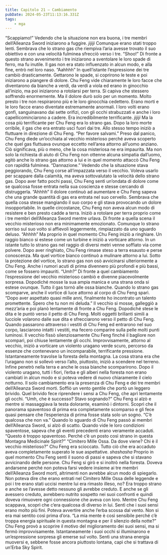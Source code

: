 ```yaml
---
title: Capitolo 21 – Cambiamento
pubDate: 2024-05-23T11:13:16.331Z
tags:
    - mga
---
```



“Scappiamo!”
Vedendo che la situazione non era buona, i tre membri dell’Alleanza Sword iniziarono a fuggire.
*jijiji*
Comunque erano stati troppo lenti. Sembrava che lo strano gas che riempiva l’aria avesse trovato il suo obiettivo e con una velocità fulminea sfrecciò verso i tre.
“Shoo!”
Di fronte a questo strano avvenimento i tre iniziarono a sventolare le loro spade di ferro, ma fu inutile. Il gas non era stato influenzato in alcun modo, e alla fine, entrò nel loro naso.
“Aahhhh”
In quell’istante l’espressione dei tre cambiò drasticamente. Gettarono le spade, si coprirono le teste e poi iniziarono a
piangere di dolore.
Chu Feng vide chiaramente le loro facce che diventarono da bianche a verdi, da verdi a viola ed erano in ginocchio
all’inizio, ma poi iniziarono a rotolarsi per terra. Si capiva che stessero soffrendo enormemente.
Ma il dolore durò solo per un momento. Molto presto i tre non respirarono più e le loro ginocchia cedettero. Erano morti e le loro facce erano diventate estremamente anormali.
I loro volti erano gonfi, sanguinavano dai sette orifizi, con gli occhi strabuzzati e anche i loro capellicominciarono a cadere. Era incredibilmente terrificante.
*jijiji*
Ma la cosa più terrificante per Chu Feng era lo strano gas. Dopo la loro morte orribile, il gas che era entrato uscì fuori dai tre. Allo stesso tempo iniziò a fluttuare in direzione di Chu Feng.
“Per favore salvami.”
Preso dal panico, Chu Feng diede un’occhiata al vecchio misterioso perché aveva scoperto che quel gas fluttuava
ovunque eccetto nell’area attorno all’uomo anziano. Ciò significava, più o meno, che la cosa misteriosa ne era impaurita.
Ma non solo la richiesta di aiuto di Chu Feng non ottenne alcuna simpatia dall’uomo, agitò anche lo strano gas attorno a lui e in quel momento attaccò Chu Feng con rapidità fulminea.
“Dannazione.”
Vedendo che la situazione stava peggiorando, Chu Feng corse all’impazzata verso il vecchio. Voleva usarlo per scappare dalla calamità, ma aveva sottovalutato la velocità dello strano gas.
Dopo aver fatto pochi passi, Chu Feng sentì un’ondata di dolore come se qualcosa fosse entrata nella sua coscienza e stesse cercando di distruggerla.
“Ahhhh”
Il dolore continuò ad aumentare e Chu Feng sapeva che una grande quantità di gas era entrata nel suo cervello.
Sembrava che quella cosa stesse mangiando il suo corpo e gli stava provocando un dolore insopportabile.
In quelle circostanze, Chu Feng non aveva alcun modo di resistere e ben presto cadde a terra. Iniziò a rotolare per
terra proprio come i tre membri dell’Alleanza Sword mentre urlava.
Di fronte a quella scena il vecchio misterioso non era minimamente emozionato. Comunque lo strano sorriso sul suo volto si affievolì leggermente, rimpiazzato da uno sguardo deluso.
“Ahhhh”
Ma proprio in quel momento Chu Feng iniziò a ringhiare. Un raggio bianco si estese come un turbine e iniziò a vorticare
attorno. In un istante tutto lo strano gas nel raggio di diversi metri venne soffiato via come polvere.
Dopo aver ringhiato, Chu Feng rimase steso a terra esausto e perse conoscenza. Ma quel vortice bianco continuò a mulinare attorno a lui.
Sotto la protezione del vortice, lo strano gas non osò avvicinarsi ulteriormente a Chu Feng. Anche i rumori acuti di prima divennero più profondi e più bassi, come se fossero impauriti.
“Umh?”
Di fronte a quel cambiamento l’espressione del vecchio misterioso cambiò e divenne piacevolmente sorpresa.
Dopodiché mosse la sua ampia manica e una strana onda si estese ovunque. Tutto il gas tornò alle ossa bianche.
Quando lo strano gas scomparve, anche il vortice di luce attorno al corpo di Chu Feng sparì.
“Dopo aver aspettato quasi mille anni, finalmente ho incontrato un talento promettente. Spero che tu non mi deluda.” Il vecchio si mosse, galleggiò a mezz’aria e poi planò lentamente di fronte a Chu Feng.
Dopodiché stese le dita e le puntò verso il petto di Chu Feng. Molti oggetti brillanti simili a lucciole volarono dalle sue dita e sfrecciarono verso il petto di Chu Feng.
Quando passarono attraverso i vestiti di Chu Feng ed entrarono nel suo corpo, lasciarono intatti i vestiti, ma fecero comparire sulla pelle molti punti luminosi.
Il vecchio fissò silenziosamente Chu Feng finché il bagliore non scomparì, poi chiuse lentamente gli occhi.
Improvvisamente, attorno al vecchio, iniziò a vorticare un violento uragano verde scuro, percorso da essenze che contenevano un incomparabile, terrificante pressione.
Istantaneamente travolse la foresta della montagna.
La cosa strana era che l’uragano non si sollevò verso l’alto, piuttosto, iniziò a scendere nel terreno. Infine penetrò nella terra e anche le ossa bianche scomparirono.
Dopo il violento uragano, tutti i fiori, l’erba e gli alberi nella foresta non erano cambiati in alcun modo e si poteva vedere di nuovo chiaramente il cielo notturno.
Il solo cambiamento era la presenza di Chu Feng e dei tre membri dell’Alleanza Sword morti.
Soffiò un vento gentile che portò un leggero brivido. Quel brivido fece riprendere i sensi a Chu Feng, che aprì lentamente gli occhi.
“Umh, che è successo? Stavo sognando?”
Chu Feng si alzò e mentre si massaggiava la testa dolorante, esaminò i dintorni. Scoprì che il panorama spaventoso di prima era completamente scomparso e gli fece quasi pensare che l’esperienza di prima fosse stata solo un sogno.
“C’è qualcosa che non va.”
Quando lo sguardo di Chu Feng passò ai membri dell’Alleanza Sword, si alzò di scatto. Quando vide le loro condizioni spaventose, sapeva che gli eventi precedenti erano veramente accaduti.
“Questo è troppo spaventoso. Perché c’è un posto così strano in questa Montagna Medicinale Spirit?”
“Cimitero Mille Ossa. Da dove viene? Chi è il vecchio misterioso?”
Chu Feng era scioccato. Tutto ciò che era accaduto aveva completamente superato le sue aspettative.
*shashasha*
Proprio in quel momento Chu Feng sentì il suono di passi e sapeva che si stavano avvicinando delle persone.
Chu Feng si girò e si inoltrò nella foresta.
Doveva andarsene perché non poteva farsi vedere insieme ai tre membri dell’Alleanza Sword morti, altrimenti non avrebbe alcun modo di spiegarlo.
Non poteva dire che erano entrati nel Cimitero Mille Ossa delle leggende e poi i tre erano stati uccisi mentre lui era rimasto illeso, no?
Era troppo strano e anche se l’avesse detto nessuno gli avrebbe creduto. E anche se gli avessero creduto, avrebbero nutrito sospetto nei suoi confronti e quindi doveva rimuovere ogni connessione che aveva con loro.
Mentre Chu Feng scappava, scoprì che c’era qualcosa di diverso in lui. Sentì che i suoi sensi erano molto più fini.
Poteva avvertire anche l’erba scossa dal vento. Non si era mai sentito così prima d’ora.
“La mia mente è così sensibile perché c’è troppa energia spirituale in questa montagna e per il silenzio della notte?”
Chu Feng provò a scoprire il motivo del miglioramento dei suoi sensi, ma si fermò improvvisamente.
Istantaneamente i suoi occhi si illuminarono e un’espressione sorpresa gli emerse sul volto.
Sentì una strana energia muoversi e, sebbene fosse ancora piuttosto lontana, capì che si trattava di un’Erba Sky Spirit.



